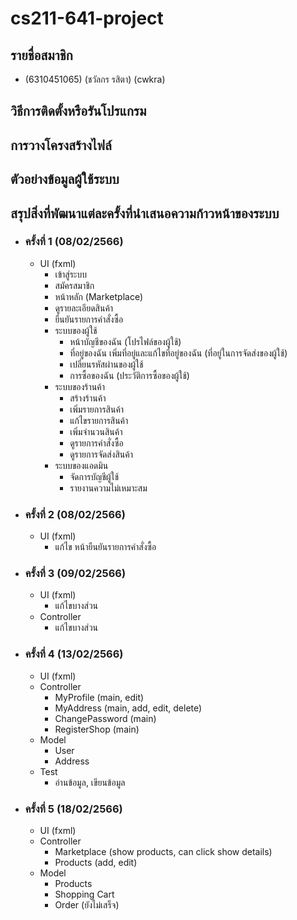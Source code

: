 # cs211-641-project

## รายชื่อสมาชิก
* (6310451065) (ชวัลกร รสิตา) (cwkra)

## วิธีการติดตั้งหรือรันโปรแกรม

## การวางโครงสร้างไฟล์

## ตัวอย่างข้อมูลผู้ใช้ระบบ

## สรุปสิ่งที่พัฒนาแต่ละครั้งที่นำเสนอความก้าวหน้าของระบบ
* ### ครั้งที่ 1 (08/02/2566)
  * UI (fxml)
    * เข้าสู่ระบบ
    * สมัครสมาชิก
    * หน้าหลัก (Marketplace)
    * ดูรายละเอียดสินค้า
    * ยืนยันรายการคำสั่งซื้อ
    * ระบบของผู้ใช้
      * หน้าบัญชีของฉัน (โปรไฟล์ของผู้ใช้)
      * ที่อยู่ของฉัน เพิ่มที่อยู่และแก้ไขที่อยู่ของฉัน (ที่อยู่ในการจัดส่งของผู้ใช้)
      * เปลี่ยนรหัสผ่านของผู้ใช้
      * การซื้อของฉัน (ประวัติการซื้อของผู้ใช้)
    * ระบบของร้านค้า
      * สร้างร้านค้า
      * เพิ่มรายการสินค้า
      * แก้ไขรายการสินค้า
      * เพิ่มจำนวนสินค้า
      * ดูรายการคำสั่งซื้อ
      * ดูรายการจัดส่งสินค้า
    * ระบบของแอดมิน
      * จัดการบัญชีผู้ใช้
      * รายงานความไม่เหมาะสม
      
* ### ครั้งที่ 2 (08/02/2566)
  * UI (fxml)
    * แก้ไข หน้ายืนยันรายการคำสั่งซื้อ
* ### ครั้งที่ 3 (09/02/2566)
  * UI (fxml)
    * แก้ไขบางส่วน
  * Controller
    * แก้ไขบางส่วน
* ### ครั้งที่ 4 (13/02/2566)
  * UI (fxml)
  * Controller
    * MyProfile (main, edit)
    * MyAddress (main, add, edit, delete)
    * ChangePassword (main)
    * RegisterShop (main)
  * Model
    * User
    * Address
  * Test
    * อ่านข้อมูล, เขียนข้อมูล
* ### ครั้งที่ 5 (18/02/2566)
  * UI (fxml)
  * Controller
    * Marketplace (show products, can click show details)
    * Products (add, edit)
  * Model
    * Products
    * Shopping Cart
    * Order (ยังไม่เสร็จ)